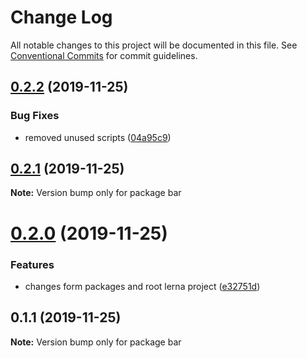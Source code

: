 # Change Log

All notable changes to this project will be documented in this file.
See [Conventional Commits](https://conventionalcommits.org) for commit guidelines.

## [0.2.2](https://github.com/whitehorse5353/micro-frontend-setup-testing/compare/bar@0.2.1...bar@0.2.2) (2019-11-25)


### Bug Fixes

* removed unused scripts ([04a95c9](https://github.com/whitehorse5353/micro-frontend-setup-testing/commit/04a95c9a7a2f8063373e5d38a9b006840275ea40))





## [0.2.1](https://github.com/whitehorse5353/micro-frontend-setup-testing/compare/bar@0.2.0...bar@0.2.1) (2019-11-25)

**Note:** Version bump only for package bar





# [0.2.0](https://github.com/whitehorse5353/micro-frontend-setup-testing/compare/bar@0.1.1...bar@0.2.0) (2019-11-25)


### Features

* changes form packages and root lerna project ([e32751d](https://github.com/whitehorse5353/micro-frontend-setup-testing/commit/e32751d3c4d80f7384ca090fc89002641c38d210))





## 0.1.1 (2019-11-25)

**Note:** Version bump only for package bar
